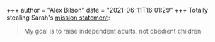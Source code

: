 +++
author = "Alex Bilson"
date = "2021-06-11T16:01:29"
+++
Totally stealing Sarah's [mission statement](https://www.jefftk.com/p/growing-independence#fb-10100167387251442):

> My goal is to raise independent adults, not obedient children

